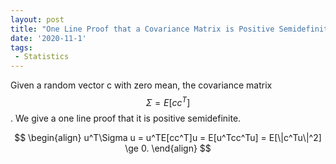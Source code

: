 ```yaml
---
layout: post
title: "One Line Proof that a Covariance Matrix is Positive Semidefinite"
date: '2020-11-1'
tags:
 - Statistics
---
```




Given a random vector c with zero mean, the covariance matrix $$\Sigma = E[cc^T]$$. We give a one line proof that it is positive semidefinite.

$$
\begin{align}
u^T\Sigma u = u^TE[cc^T]u = E[u^Tcc^Tu] = E[\|c^Tu\|^2] \ge 0.
\end{align}
$$

